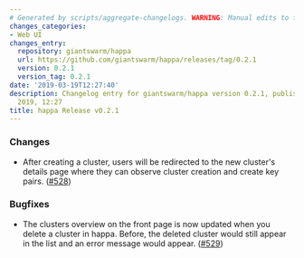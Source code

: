 ```yaml
---
# Generated by scripts/aggregate-changelogs. WARNING: Manual edits to this files will be overwritten.
changes_categories:
- Web UI
changes_entry:
  repository: giantswarm/happa
  url: https://github.com/giantswarm/happa/releases/tag/0.2.1
  version: 0.2.1
  version_tag: 0.2.1
date: '2019-03-19T12:27:40'
description: Changelog entry for giantswarm/happa version 0.2.1, published on 19 March
  2019, 12:27
title: happa Release v0.2.1
---
```


### Changes

- After creating a cluster, users will be redirected to the new cluster's details page where they can observe cluster creation and create key pairs. ([#528](https://github.com/giantswarm/happa/pull/528))

### Bugfixes

- The clusters overview on the front page is now updated when you delete a cluster in happa. Before, the deleted cluster would still appear in the list and an error message would appear. ([#529](https://github.com/giantswarm/happa/pull/529))
